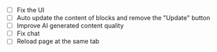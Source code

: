 - [ ] Fix the UI
- [ ] Auto update the content of blocks and remove the "Update" button
- [ ] Improve AI generated content quality
- [ ] Fix chat
- [ ] Reload page at the same tab